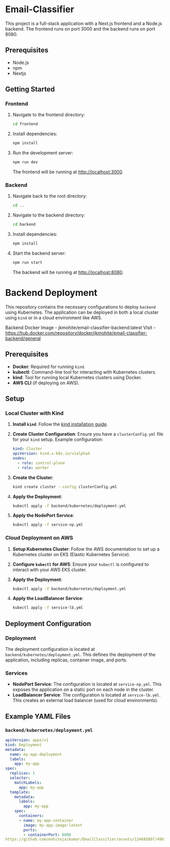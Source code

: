 
# Email-Classifier

This project is a full-stack application with a Next.js frontend and a Node.js backend. The frontend runs on port 3000 and the backend runs on port 8080.

## Prerequisites

- Node.js
- npm
- Nextjs

## Getting Started

### Frontend

1. Navigate to the frontend directory:
   ```sh
   cd frontend
   ```

2. Install dependencies:
   ```sh
   npm install
   ```

3. Run the development server:
   ```sh
   npm run dev
   ```

   The frontend will be running at [http://localhost:3000](http://localhost:3000).

### Backend

1. Navigate back to the root directory:
   ```sh
   cd ..
   ```

2. Navigate to the backend directory:
   ```sh
   cd backend
   ```

3. Install dependencies:
   ```sh
   npm install
   ```

4. Start the backend server:
   ```sh
   npm run start
   ```

   The backend will be running at [http://localhost:8080](http://localhost:8080).

# Backend Deployment

This repository contains the necessary configurations to deploy `backend` using Kubernetes. The application can be deployed in both a local cluster using `kind` or in a cloud environment like AWS.

Backend Docker Image - jkmohite/email-classifier-backend:latest
Visit - https://hub.docker.com/repository/docker/jkmohite/email-classifier-backend/general

## Prerequisites

- **Docker**: Required for running `kind`.
- **kubectl**: Command-line tool for interacting with Kubernetes clusters.
- **kind**: Tool for running local Kubernetes clusters using Docker.
- **AWS CLI** (if deploying on AWS).

## Setup

### Local Cluster with Kind

1. **Install `kind`**: Follow the [kind installation guide](https://kind.sigs.k8s.io/docs/user/quick-start/#installation).

2. **Create Cluster Configuration**: Ensure you have a `clusterConfig.yml` file for your `kind` setup. Example configuration:

    ```yaml
    kind: Cluster
    apiVersion: kind.x-k8s.io/v1alpha4
    nodes:
      - role: control-plane
      - role: worker
    ```

3. **Create the Cluster**:

    ```sh
    kind create cluster --config clusterConfig.yml
    ```

4. **Apply the Deployment**:

    ```sh
    kubectl apply -f backend/kubernetes/deployment.yml
    ```

5. **Apply the NodePort Service**:

    ```sh
    kubectl apply -f service-np.yml
    ```

### Cloud Deployment on AWS

1. **Setup Kubernetes Cluster**: Follow the AWS documentation to set up a Kubernetes cluster on EKS (Elastic Kubernetes Service).

2. **Configure `kubectl` for AWS**: Ensure your `kubectl` is configured to interact with your AWS EKS cluster.

3. **Apply the Deployment**:

    ```sh
    kubectl apply -f backend/kubernetes/deployment.yml
    ```

4. **Apply the LoadBalancer Service**:

    ```sh
    kubectl apply -f service-lb.yml
    ```

## Deployment Configuration

### Deployment

The deployment configuration is located at `backend/kubernetes/deployment.yml`. This defines the deployment of the application, including replicas, container image, and ports.

### Services

- **NodePort Service**: The configuration is located at `service-np.yml`. This exposes the application on a static port on each node in the cluster.
- **LoadBalancer Service**: The configuration is located at `service-lb.yml`. This creates an external load balancer (used for cloud environments).

## Example YAML Files

### `backend/kubernetes/deployment.yml`

```yaml
apiVersion: apps/v1
kind: Deployment
metadata:
  name: my-app-deployment
  labels:
    app: my-app
spec:
  replicas: 1
  selector:
    matchLabels:
      app: my-app
  template:
    metadata:
      labels:
        app: my-app
    spec:
      containers:
      - name: my-app-container
        image: my-app-image:latest
        ports:
        - containerPort: 8080
https://github.com/mohitejaikumar/EmailClassifier/assets/124685897/49b7891a-5849-49e7-9fb7-d0bcc7ba1ccd
